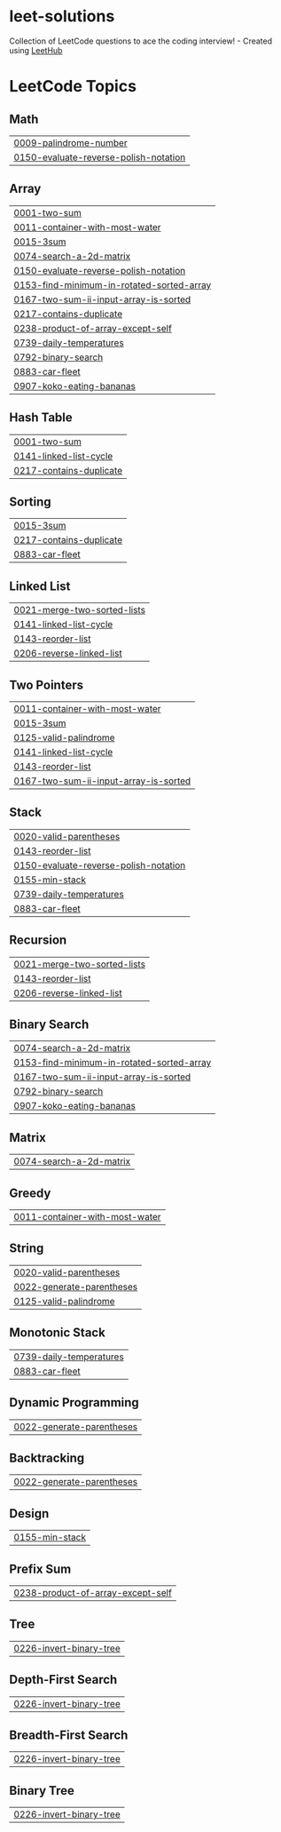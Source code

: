 # leet-solutions
Collection of LeetCode questions to ace the coding interview! - Created using [LeetHub](https://github.com/QasimWani/LeetHub)

<!---LeetCode Topics Start-->
# LeetCode Topics
## Math
|  |
| ------- |
| [0009-palindrome-number](https://github.com/ibrahimcbc/leet-solutions/tree/master/0009-palindrome-number) |
| [0150-evaluate-reverse-polish-notation](https://github.com/ibrahimcbc/leet-solutions/tree/master/0150-evaluate-reverse-polish-notation) |
## Array
|  |
| ------- |
| [0001-two-sum](https://github.com/ibrahimcbc/leet-solutions/tree/master/0001-two-sum) |
| [0011-container-with-most-water](https://github.com/ibrahimcbc/leet-solutions/tree/master/0011-container-with-most-water) |
| [0015-3sum](https://github.com/ibrahimcbc/leet-solutions/tree/master/0015-3sum) |
| [0074-search-a-2d-matrix](https://github.com/ibrahimcbc/leet-solutions/tree/master/0074-search-a-2d-matrix) |
| [0150-evaluate-reverse-polish-notation](https://github.com/ibrahimcbc/leet-solutions/tree/master/0150-evaluate-reverse-polish-notation) |
| [0153-find-minimum-in-rotated-sorted-array](https://github.com/ibrahimcbc/leet-solutions/tree/master/0153-find-minimum-in-rotated-sorted-array) |
| [0167-two-sum-ii-input-array-is-sorted](https://github.com/ibrahimcbc/leet-solutions/tree/master/0167-two-sum-ii-input-array-is-sorted) |
| [0217-contains-duplicate](https://github.com/ibrahimcbc/leet-solutions/tree/master/0217-contains-duplicate) |
| [0238-product-of-array-except-self](https://github.com/ibrahimcbc/leet-solutions/tree/master/0238-product-of-array-except-self) |
| [0739-daily-temperatures](https://github.com/ibrahimcbc/leet-solutions/tree/master/0739-daily-temperatures) |
| [0792-binary-search](https://github.com/ibrahimcbc/leet-solutions/tree/master/0792-binary-search) |
| [0883-car-fleet](https://github.com/ibrahimcbc/leet-solutions/tree/master/0883-car-fleet) |
| [0907-koko-eating-bananas](https://github.com/ibrahimcbc/leet-solutions/tree/master/0907-koko-eating-bananas) |
## Hash Table
|  |
| ------- |
| [0001-two-sum](https://github.com/ibrahimcbc/leet-solutions/tree/master/0001-two-sum) |
| [0141-linked-list-cycle](https://github.com/ibrahimcbc/leet-solutions/tree/master/0141-linked-list-cycle) |
| [0217-contains-duplicate](https://github.com/ibrahimcbc/leet-solutions/tree/master/0217-contains-duplicate) |
## Sorting
|  |
| ------- |
| [0015-3sum](https://github.com/ibrahimcbc/leet-solutions/tree/master/0015-3sum) |
| [0217-contains-duplicate](https://github.com/ibrahimcbc/leet-solutions/tree/master/0217-contains-duplicate) |
| [0883-car-fleet](https://github.com/ibrahimcbc/leet-solutions/tree/master/0883-car-fleet) |
## Linked List
|  |
| ------- |
| [0021-merge-two-sorted-lists](https://github.com/ibrahimcbc/leet-solutions/tree/master/0021-merge-two-sorted-lists) |
| [0141-linked-list-cycle](https://github.com/ibrahimcbc/leet-solutions/tree/master/0141-linked-list-cycle) |
| [0143-reorder-list](https://github.com/ibrahimcbc/leet-solutions/tree/master/0143-reorder-list) |
| [0206-reverse-linked-list](https://github.com/ibrahimcbc/leet-solutions/tree/master/0206-reverse-linked-list) |
## Two Pointers
|  |
| ------- |
| [0011-container-with-most-water](https://github.com/ibrahimcbc/leet-solutions/tree/master/0011-container-with-most-water) |
| [0015-3sum](https://github.com/ibrahimcbc/leet-solutions/tree/master/0015-3sum) |
| [0125-valid-palindrome](https://github.com/ibrahimcbc/leet-solutions/tree/master/0125-valid-palindrome) |
| [0141-linked-list-cycle](https://github.com/ibrahimcbc/leet-solutions/tree/master/0141-linked-list-cycle) |
| [0143-reorder-list](https://github.com/ibrahimcbc/leet-solutions/tree/master/0143-reorder-list) |
| [0167-two-sum-ii-input-array-is-sorted](https://github.com/ibrahimcbc/leet-solutions/tree/master/0167-two-sum-ii-input-array-is-sorted) |
## Stack
|  |
| ------- |
| [0020-valid-parentheses](https://github.com/ibrahimcbc/leet-solutions/tree/master/0020-valid-parentheses) |
| [0143-reorder-list](https://github.com/ibrahimcbc/leet-solutions/tree/master/0143-reorder-list) |
| [0150-evaluate-reverse-polish-notation](https://github.com/ibrahimcbc/leet-solutions/tree/master/0150-evaluate-reverse-polish-notation) |
| [0155-min-stack](https://github.com/ibrahimcbc/leet-solutions/tree/master/0155-min-stack) |
| [0739-daily-temperatures](https://github.com/ibrahimcbc/leet-solutions/tree/master/0739-daily-temperatures) |
| [0883-car-fleet](https://github.com/ibrahimcbc/leet-solutions/tree/master/0883-car-fleet) |
## Recursion
|  |
| ------- |
| [0021-merge-two-sorted-lists](https://github.com/ibrahimcbc/leet-solutions/tree/master/0021-merge-two-sorted-lists) |
| [0143-reorder-list](https://github.com/ibrahimcbc/leet-solutions/tree/master/0143-reorder-list) |
| [0206-reverse-linked-list](https://github.com/ibrahimcbc/leet-solutions/tree/master/0206-reverse-linked-list) |
## Binary Search
|  |
| ------- |
| [0074-search-a-2d-matrix](https://github.com/ibrahimcbc/leet-solutions/tree/master/0074-search-a-2d-matrix) |
| [0153-find-minimum-in-rotated-sorted-array](https://github.com/ibrahimcbc/leet-solutions/tree/master/0153-find-minimum-in-rotated-sorted-array) |
| [0167-two-sum-ii-input-array-is-sorted](https://github.com/ibrahimcbc/leet-solutions/tree/master/0167-two-sum-ii-input-array-is-sorted) |
| [0792-binary-search](https://github.com/ibrahimcbc/leet-solutions/tree/master/0792-binary-search) |
| [0907-koko-eating-bananas](https://github.com/ibrahimcbc/leet-solutions/tree/master/0907-koko-eating-bananas) |
## Matrix
|  |
| ------- |
| [0074-search-a-2d-matrix](https://github.com/ibrahimcbc/leet-solutions/tree/master/0074-search-a-2d-matrix) |
## Greedy
|  |
| ------- |
| [0011-container-with-most-water](https://github.com/ibrahimcbc/leet-solutions/tree/master/0011-container-with-most-water) |
## String
|  |
| ------- |
| [0020-valid-parentheses](https://github.com/ibrahimcbc/leet-solutions/tree/master/0020-valid-parentheses) |
| [0022-generate-parentheses](https://github.com/ibrahimcbc/leet-solutions/tree/master/0022-generate-parentheses) |
| [0125-valid-palindrome](https://github.com/ibrahimcbc/leet-solutions/tree/master/0125-valid-palindrome) |
## Monotonic Stack
|  |
| ------- |
| [0739-daily-temperatures](https://github.com/ibrahimcbc/leet-solutions/tree/master/0739-daily-temperatures) |
| [0883-car-fleet](https://github.com/ibrahimcbc/leet-solutions/tree/master/0883-car-fleet) |
## Dynamic Programming
|  |
| ------- |
| [0022-generate-parentheses](https://github.com/ibrahimcbc/leet-solutions/tree/master/0022-generate-parentheses) |
## Backtracking
|  |
| ------- |
| [0022-generate-parentheses](https://github.com/ibrahimcbc/leet-solutions/tree/master/0022-generate-parentheses) |
## Design
|  |
| ------- |
| [0155-min-stack](https://github.com/ibrahimcbc/leet-solutions/tree/master/0155-min-stack) |
## Prefix Sum
|  |
| ------- |
| [0238-product-of-array-except-self](https://github.com/ibrahimcbc/leet-solutions/tree/master/0238-product-of-array-except-self) |
## Tree
|  |
| ------- |
| [0226-invert-binary-tree](https://github.com/ibrahimcbc/leet-solutions/tree/master/0226-invert-binary-tree) |
## Depth-First Search
|  |
| ------- |
| [0226-invert-binary-tree](https://github.com/ibrahimcbc/leet-solutions/tree/master/0226-invert-binary-tree) |
## Breadth-First Search
|  |
| ------- |
| [0226-invert-binary-tree](https://github.com/ibrahimcbc/leet-solutions/tree/master/0226-invert-binary-tree) |
## Binary Tree
|  |
| ------- |
| [0226-invert-binary-tree](https://github.com/ibrahimcbc/leet-solutions/tree/master/0226-invert-binary-tree) |
<!---LeetCode Topics End-->